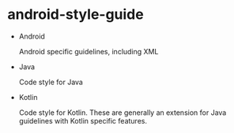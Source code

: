 # android-style-guide

* Android

	Android specific guidelines, including XML

* Java

	Code style for Java

* Kotlin

	Code style for Kotlin.
	These are generally an extension for Java guidelines with Kotlin specific features.
